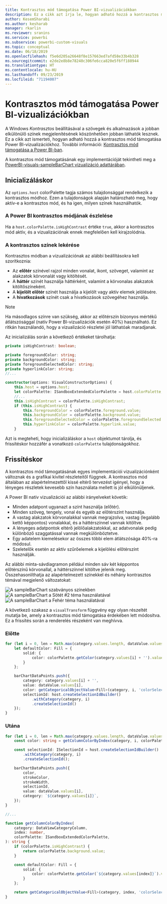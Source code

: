 ```yaml
---
title: Kontrasztos mód támogatása Power BI-vizualizációkban
description: Ez a cikk azt írja le, hogyan adható hozzá a kontrasztos mód támogatása Power BI-vizualizációkhoz.
author: KesemSharabi
ms.author: kesharab
manager: rkarlin
ms.reviewer: sranins
ms.service: powerbi
ms.subservice: powerbi-custom-visuals
ms.topic: conceptual
ms.date: 06/18/2019
ms.openlocfilehash: f5e6d205a26648f8e157663ed7afd58e33b4b328
ms.sourcegitcommit: e2de2e8b8e78240c306fe6cca820e5f6ff188944
ms.translationtype: HT
ms.contentlocale: hu-HU
ms.lasthandoff: 09/23/2019
ms.locfileid: "71194007"
---
```

# <a name="high-contrast-mode-support-in-power-bi-visuals"></a>Kontrasztos mód támogatása Power BI-vizualizációkban

A Windows *Kontrasztos* beállításával a szövegek és alkalmazások a jobban elkülönülő színek megjelenítésének köszönhetően jobban láthatók lesznek. Ez a cikk azt ismerteti, hogyan adható hozzá a kontrasztos mód támogatása Power BI-vizualizációkhoz. További információ: [Kontrasztos mód támogatása a Power BI-ban](https://powerbi.microsoft.com/blog/power-bi-desktop-june-2018-feature-summary/#highContrast).

A kontrasztos mód támogatásának egy implementációját tekintheti meg a [PowerBI-visuals-sampleBarChart vizualizáció adattárában](https://github.com/Microsoft/PowerBI-visuals-sampleBarChart/commit/61011c82b66ca0d3321868f1d089c65101ca42e6).

## <a name="on-initialization"></a>Inicializáláskor

Az `options.host` colorPalette tagja számos tulajdonsággal rendelkezik a kontrasztos módhoz. Ezen a tulajdonságok alapján határozható meg, hogy aktív-e a kontrasztos mód, és ha igen, milyen színek használhatók.

### <a name="detect-that-power-bi-is-in-high-contrast-mode"></a>A Power BI kontrasztos módjának észlelése

Ha a `host.colorPalette.isHighContrast` értéke `true`, akkor a kontrasztos mód aktív, és a vizualizációnak ennek megfelelően kell kirajzolódnia.

### <a name="get-high-contrast-colors"></a>A kontrasztos színek lekérése

Kontrasztos módban a vizualizációnak az alábbi beállításokra kell szorítkoznia:

* Az **előtér** színével rajzol minden vonalat, ikont, szöveget, valamint az alakzatok körvonalát vagy kitöltését.
* A **háttér** színét használja háttérként, valamint a körvonalas alakzatok kitöltőszíneként.
* A **kijelölt előtér** színét használja a kijelölt vagy aktív elemek jelölésére.
* A **hivatkozások** színét csak a hivatkozások szövegéhez használja.

> [!NOTE]
> Ha másodlagos színre van szükség, akkor az előtérszín bizonyos mértékű átlátszósággal (natív Power BI-vizualizációk esetén 40%) használható. Ez ritkán használandó, hogy a vizualizáció részletei jól láthatóak maradjanak.

Az inicializálás során a következő értékeket tárolhatja:

```typescript
private isHighContrast: boolean;

private foregroundColor: string;
private backgroundColor: string;
private foregroundSelectedColor: string;
private hyperlinkColor: string;
//...

constructor(options: VisualConstructorOptions) {
    this.host = options.host;
    let colorPalette: ISandboxExtendedColorPalette = host.colorPalette;
    //...
    this.isHighContrast = colorPalette.isHighContrast;
    if (this.isHighContrast) {
        this.foregroundColor = colorPalette.foreground.value;
        this.backgroundColor = colorPalette.background.value;
        this.foregroundSelectedColor = colorPalette.foregroundSelected.value;
        this.hyperlinkColor = colorPalette.hyperlink.value;
    }
```

Azt is megteheti, hogy inicializáláskor a `host` objektumot tárolja, és frissítéskor hozzáfér a vonatkozó `colorPalette` tulajdonságokhoz.

## <a name="on-update"></a>Frissítéskor

A kontrasztos mód támogatásának egyes implementációi vizualizációnként változnak és a grafikai kivitel részleteitől függnek. A kontrasztos mód általában az alapértelmezettől kissé eltérő tervezést igényel, hogy a lényeges részletek kevesebb szín használata mellett is jól elkülönüljenek.

A Power BI natív vizualizációi az alábbi irányelveket követik:

* Minden adatpont ugyanazt a színt használja (előtér).
* Minden szöveg, tengely, vonal és egyéb az előtérszínt használja.
* A vastag alakzatok körvonalakkal vannak megrajzolva, vastag (legalább kettő képpontos) vonalakkal, és a háttérszínnel vannak kitöltve.
* A lényeges adatpontok eltérő jelölőalakzatokkal, az adatvonalak pedig különböző szaggatással vannak megkülönböztetve.
* Egy adatelem kiemelésekor az összes többi elem átlátszósága 40%-ra módosul.
* Szeletelők esetén az aktív szűrőelemek a kijelölési előtérszínt használják.

Az alábbi minta-sávdiagramon például minden sáv két képpontos előtérszínű körvonallal, a háttérszínnel kitöltve jelenik meg. Összehasonlíthatja az alapértelmezett színekkel és néhány kontrasztos témával megjelenő változatokat:

![A sampleBarChart szabványos színekben](./media/hc-samplebarchart-standard.png)
![A sampleBarChart a *Sötét #2* téma használatával](./media/hc-samplebarchart-dark2.png)
![A sampleBarChart a *Fehér* téma használatával](./media/hc-samplebarchart-white.png)

A következő szakasz a `visualTransform` függvény egy olyan részeltét mutatja be, amely a kontrasztos mód támogatása érdekében lett módosítva. Ez a frissítés során a renderelés részeként van meghívva.

### <a name="before"></a>Előtte

```typescript
for (let i = 0, len = Math.max(category.values.length, dataValue.values.length); i < len; i++) {
    let defaultColor: Fill = {
        solid: {
            color: colorPalette.getColor(category.values[i] + '').value
        }
    };

    barChartDataPoints.push({
        category: category.values[i] + '',
        value: dataValue.values[i],
        color: getCategoricalObjectValue<Fill>(category, i, 'colorSelector', 'fill', defaultColor).solid.color,
        selectionId: host.createSelectionIdBuilder()
            .withCategory(category, i)
            .createSelectionId()
    });
}
```

### <a name="after"></a>Utána

```typescript
for (let i = 0, len = Math.max(category.values.length, dataValue.values.length); i < len; i++) {
    const color: string = getColumnColorByIndex(category, i, colorPalette);

    const selectionId: ISelectionId = host.createSelectionIdBuilder()
        .withCategory(category, i)
        .createSelectionId();

    barChartDataPoints.push({
        color,
        strokeColor,
        strokeWidth,
        selectionId,
        value: dataValue.values[i],
        category: `${category.values[i]}`,
    });
}

//...

function getColumnColorByIndex(
    category: DataViewCategoryColumn,
    index: number,
    colorPalette: ISandboxExtendedColorPalette,
): string {
    if (colorPalette.isHighContrast) {
        return colorPalette.background.value;
    }

    const defaultColor: Fill = {
        solid: {
            color: colorPalette.getColor(`${category.values[index]}`).value,
        }
    };

    return getCategoricalObjectValue<Fill>(category, index, 'colorSelector', 'fill', defaultColor).solid.color;
}
```
